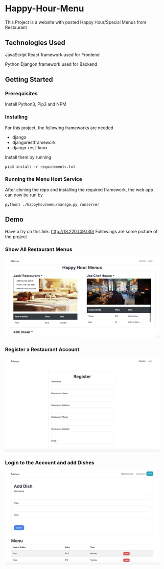 # Happy-Hour-Menu

This Project is a website with posted Happy Hour/Special Menus from Restaurant

## Technologies Used

JavaScript React framework used for Frontend

Python Djangon framework used for Backend

## Getting Started

### Prerequisites
Install Python3, Pip3 and NPM

### Installing
For this project, the following frameworks are needed 
* django
* djangorestframework
* django-rest-knox

Install them by running
```
pip3 install -r requirements.txt
```

### Running the Menu Host Service
After cloning the repo and installing the required framework, the web app can now be run by
```
python3 ./happyhourmenu/manage.py runserver 
```


## Demo
Have a try on this link: http://18.220.149.130/
Followings are some picture of the project

### Show All Restaurant Menus
<img src="img/Menus.png">


### Register a Restaurant Account
<img src="img/Register.png">


### Login to the Account and add Dishes
<img src="img/Dashboard.png">
